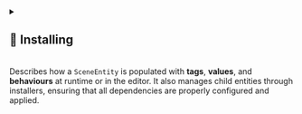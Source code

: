 
<details>
  <summary>
    <h2 id="-installing"> 🔧 Installing</h2>
    <br>
    Describes how a <code>SceneEntity</code> is populated with <b>tags</b>, <b>values</b>, and <b>behaviours</b> at
    runtime or in the editor. It also manages child entities through installers, ensuring that all dependencies are properly configured and applied.
  </summary>

### 🛠 Inspector Settings

| Parameter              | Description                                                                                                                                                                                                                                    |
|------------------------|------------------------------------------------------------------------------------------------------------------------------------------------------------------------------------------------------------------------------------------------|
| `installOnAwake`       | If enabled, `Install()` is automatically called in `Awake()`. Default is `true`                                                                                                                                                                |
| `installInEditMode`    | If enabled, `Install()` is called every time `OnValidate` is invoked in Edit Mode. Default is `false`. <br/>**Warning:** If you create Unity objects or other heavy objects in `Install()`, turn this off to avoid performance issues.         |
| `uninstallOnDestroy`   | If enabled, `Uninstall()` is automatically called in `OnDestroy`. Default is `true`                                                                                                                                                            |
| `sceneInstallers`      | List of MonoBehaviour installers that configure values and systems in this entity. Installers are executed in the order they appear in the array. Null references are automatically skipped, making partially configured lists safe to use.    |
| `scriptableInstallers` | List of ScriptableObject installers that configure values and systems in this entity. Installers are executed in the order they appear in the array. Null references are automatically skipped, making partially configured lists safe to use. |
| `children`             | Child entities installed together with this entity. Children are executed in the order they appear in the array. Null references are automatically skipped, making partially configured lists safe to use.                                     |

---

### 🔑 Properties

#### `Installed`

```csharp
public bool Installed { get; }
```

- **Description:** Returns true if the entity already has been installed.

---

### 🏹 Methods

#### `Install()`

```csharp
public void Install()  
```

- **Description:** Installs all configured installers and child entities into this `SceneEntity`. Ensures that tags,
  values, and behaviours are properly set up at runtime or in the editor.
- **Warnings:** Logs warnings when null references are found.
- **Notes:** Skips null installers and null children.

#### `OnInstall()`

```csharp
protected virtual void OnInstall()  
```

- **Description:** Called during the installation process of a `SceneEntity`. Provides a hook for derived classes to
  execute custom logic when the entity is being installed.
- **Notes:** This method is invoked by `Install()` before processing installers and child entities.

#### `Uninstall()`

```csharp
public void Uninstall()  
```

- **Description:** Uninstalls all configured installers and child entities from this `SceneEntity`. Marks the entity as
  not installed, allowing it to be reinstalled.
- **Warnings:** Warnings are logged for null references to help debugging.
- **Notes:** Null installers and null children are safely skipped.

#### `OnUninstall()`

```csharp
protected virtual void OnUninstall()  
```

- **Description:** Called during the uninstallation process of a `SceneEntity`. Provides a hook for derived classes to
  execute custom logic when the entity is being uninstalled.
- **Notes:** This method is invoked by `Uninstall()` before processing installers and child entities.

---

### 🏹 Static Methods

There are also static methods that allow installing entities globally in a scene.

#### `InstallAll(Scene)`

```csharp
public static void InstallAll(Scene scene)  
```

- **Description:** Installs all `SceneEntity` instances found in the given `Scene` that are not yet installed. This is a
  convenience method that calls the generic version `InstallAll<SceneEntity>(scene)`.
- **Parameter:** `scene` – The `Scene` in which to search for `SceneEntity` instances.
- **Exception:** Throws if `scene` is not valid or not loaded.
- **Note:**
    - Skips entities that are already installed.
    - Null GameObjects are skipped.
    - Entities that are already installed are ignored.

#### `InstallAll<E>(Scene)`

```csharp
public static void InstallAll<E>(Scene scene) where E : SceneEntity  
```

- **Description:** Installs all `SceneEntity` instances of type `<E>` found in the specified `Scene` that are not yet
  installed. Iterates through all root GameObjects and all child objects to find entities of type `<E>`.
- **Type Parameters:** `E` – The type of `SceneEntity` to search for and install.
- **Parameter:** `scene` – The `Scene` in which to search for `<E>` instances.
- **Exception:** Throws if `scene` is not valid or not loaded.
- **Note:**
    - Skips entities that are already installed.
    - Null GameObjects are skipped.
    - Entities that are already installed are ignored.

---

### 🗂 Example of Usage

#### 1. Create `CharacterInstaller` script

 ```csharp
//Populates entity with tags, values and behaviours
public sealed class CharacterInstaller : SceneEntityInstaller
{
    [SerializeField] private Transform _transform;
    [SerializeField] private Const<float> _moveSpeed = 5.0f; //Immutable variable
    [SerializeField] private ReactiveVariable<Vector3> _moveDirection; //Mutable variable with subscription

    public override void Install(IEntity entity)
    {
        //Add tags to a character
        entity.AddTag("Character");
        entity.AddTag("Moveable");

        //Add properties to a character
        entity.AddValue("Transform", _transform);
        entity.AddValue("MoveSpeed", _moveSpeed);
        entity.AddValue("MoveDirection", _moveDirection);
    }
}
```

#### 2. Attach `CharacterInstaller` script to the GameObject

<img width="464" height="153" alt="изображение" src="https://github.com/user-attachments/assets/1967b1d8-b6b7-41c7-85db-5d6935f6443e" />

#### 3. Drag & drop `CharacterInstaller` into `installers` field of the entity

<img width="464" height="" alt="изображение" src="../../Images/SceneEntity%20Attach%20Installer.png" />

#### 4. Now your `Entity` has tags and properties.

</details>